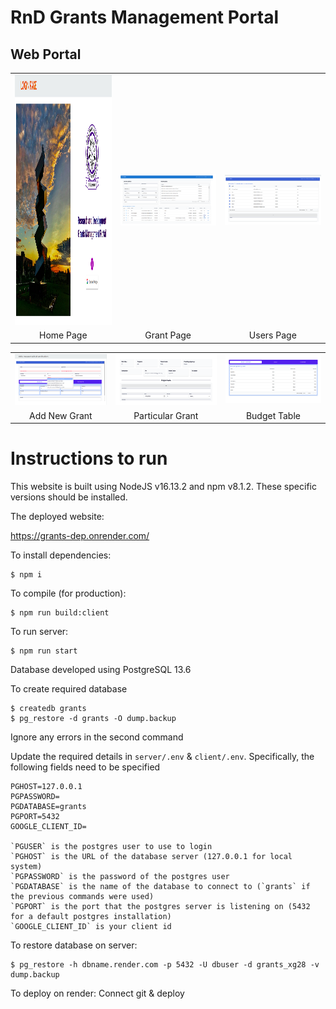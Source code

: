 # RnD Grants Management Portal



## Web Portal

<table>
  <tr>
    <td align="center">
      <img src="./img/Home.png" width="300" height="400">
    </td>
    <td align="center">
      <img src="./img/Grant Page.png" width="300">
    </td>
    <td align="center">
      <img src="./img/Users.png" width="300">
    </td>
  </tr>
  <tr>
    <td align="center">
      Home Page
    </td>
    <td align="center">
      Grant Page
    </td>
    <td align="center">
      Users Page
    </td>
  </tr>
</table>
<table>
  <tr>
    <td align="center">
      <img src="./img/Addnew.png" width="300">
    </td>
    <td align="center">
      <img src="./img/specific grant.png" width="300">
    </td>
    <td align="center">
      <img src="./img/bud_tbl.png" width="300">
    </td>
  </tr>
  <tr>
    <td align="center">
      Add New Grant
    </td>
    <td align="center">
      Particular Grant
    </td>
    <td align="center">
      Budget Table
    </td>
  </tr>
</table>


# Instructions to run

This website is built using NodeJS v16.13.2 and npm v8.1.2. These specific versions should be installed.

The deployed website:

https://grants-dep.onrender.com/


To install dependencies:
```
$ npm i
```

To compile (for production):
```
$ npm run build:client
```

To run server:
```
$ npm run start
```

Database developed using PostgreSQL 13.6

To create required database
```
$ createdb grants
$ pg_restore -d grants -O dump.backup
```
Ignore any errors in the second command

Update the required details in `server/.env` & `client/.env`. Specifically, the following fields need to be specified
```
PGHOST=127.0.0.1
PGPASSWORD=
PGDATABASE=grants
PGPORT=5432
GOOGLE_CLIENT_ID=

`PGUSER` is the postgres user to use to login
`PGHOST` is the URL of the database server (127.0.0.1 for local system)
`PGPASSWORD` is the password of the postgres user
`PGDATABASE` is the name of the database to connect to (`grants` if the previous commands were used)
`PGPORT` is the port that the postgres server is listening on (5432 for a default postgres installation)
`GOOGLE_CLIENT_ID` is your client id

```

To restore database on server:
```
$ pg_restore -h dbname.render.com -p 5432 -U dbuser -d grants_xg28 -v dump.backup
```

To deploy on render: Connect git & deploy
